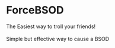 # ForceBSOD
The Easiest way to troll your friends!<br><br>
Simple but effective way to cause a BSOD
